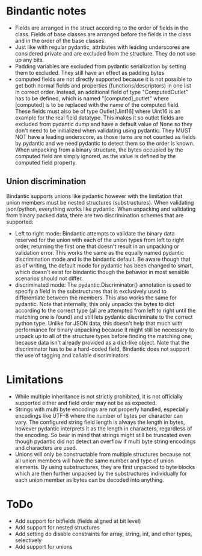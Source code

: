 # Bindantic notes

- Fields are arranged in the struct according to the order of fields in the class. Fields of base classes are arranged before the fields in the class and in the order of the base classes.
- Just like with regular pydantic, attributes with leading underscores are considered private and are excluded from the structure. They do not use up any bits.
- Padding variables are excluded from pydantic serialization by setting them to excluded. They still have an effect as padding bytes
- computed fields are not directly supported because it is not possible to get both normal fields and properties (functions/descriptors) in one list in correct order. Instead, an additional field of type "ComputedOutlet" has to be defined, which is named "[computed]_outlet" where [computed] is to be replaced with the name of the computed field. These fields must also be of type Outlet[Uint16] where Uint16 is an example for the real field datatype. This makes it so outlet fields are excluded from pydantic dump and have a default value of None so they don't need to be initialized when validating using pydantic. They MUST NOT have a leading underscore, as those items are not counted as fields by pydantic and we need pydantic to detect them so the order is known. When unpacking from a binary structure, the bytes occupied by the computed field are simply ignored, as the value is defined by the computed field property.

## Union discrimination

Bindantic supports unions like pydantic however with the limitation that union members must be nested structures (substructures). When validating json/python, everything works like pydantic. When unpacking and validating from binary packed data, there are two discrimination schemes that are supported:
 
- Left to right mode: Bindantic attempts to validate the binary data reserved for the union with each of the union types from left to right order, returning the first one that doesn't result in an unpacking or validation error. This works the same as the equally named pydantic discrimination mode and is the bindantic default. Be aware though that as of writing, the default mode for pydantic has been changed to smart, which doesn't exist for bindantic though the behavior in most sensible scenarios should not differ.
- discriminated mode: The pydantic.Discriminator() annotation is used to specify a field in the substructures that is exclusively used to differentiate between the members. This also works the same for pydantic. Note that internally, this only unpacks the bytes to dict according to the correct type (all are attempted from left to right until the matching one is found) and still lets pydantic discriminate to the correct python type. Unlike for JSON data, this doesn't help that much with performance for binary unpacking because it might still be necessary to unpack up to all of the structure types before finding the matching one, because data isn't already provided as a dict-like object. Note that the discriminator has to be a hard-coded field, Bindantic does not support the use of tagging and callable discriminators.

# Limitations

- While multiple inheritance is not strictly prohibited, it is not officially supported either and field order may not be as expected.
- Strings with multi byte encodings are not properly handled, especially encodings like UTF-8 where the number of bytes per character can vary. The configured string field length is always the length in bytes, however pydantic interprets it as the length in characters, regardless of the encoding. So bear in mind that strings might still be truncated even though pydantic did not detect an overflow if multi byte string encodings and characters are used.
- Unions will only be constructable from multiple structures because not all union members will have the same number and type of union elements. By using substructures, they are first unpacked to byte blocks which are then further unpacked by the substructures individually for each union member as bytes can be decoded into anything. 

# ToDo

- Add support for bitfields (fields aligned at bit level)
- Add support for nested structures
- Add setting do disable constraints for array, string, int, and other types, selectively
- Add support for unions